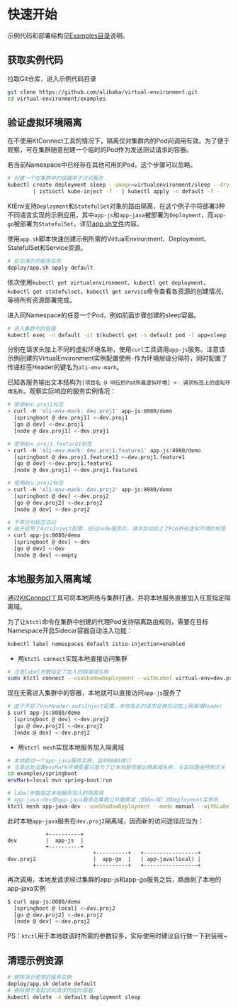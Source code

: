 # 快速开始

示例代码和部署结构见[Examples目录](https://github.com/alibaba/virtual-environment/tree/master/examples)说明。

## 获取实例代码

拉取Git仓库，进入示例代码目录

```bash
git clone https://github.com/alibaba/virtual-environment.git
cd virtual-environment/examples
```

## 验证虚拟环境隔离

在不使用KtConnect工具的情况下，隔离仅对集群内的Pod间调用有效。为了便于观察，可在集群随意创建一个临时的Pod作为发送测试请求的容器。

若当前Namespace中已经存在其他可用的Pod，这个步骤可以忽略。

```bash
# 创建一个在集群中的容器用于访问服务
kubectl create deployment sleep --image=virtualenvironment/sleep --dry-run -o yaml \
        | istioctl kube-inject -f - | kubectl apply -n default -f -
```

KtEnv支持`Deployment`和`StatefulSet`对象的路由隔离，在这个例子中将部署3种不同语言实现的示例应用，其中`app-js`和`app-java`被部署为`Deployment`，而`app-go`被部署为`StatefulSet`，详见[app.sh文件](https://github.com/alibaba/virtual-environment/blob/master/examples/deploy/app.sh)内容。

使用`app.sh`脚本快速创建示例所需的VirtualEnvironment、Deployment、StatefulSet和Service资源。

```bash
# 启动演示的服务实例
deploy/app.sh apply default
```

依次使用`kubectl get virtualenvironment`、`kubectl get deployment`、`kubectl get statefulset`、`kubectl get service`命令查看各资源的创建情况，等待所有资源部署完成。

进入同Namespace的任意一个Pod，例如前面步骤创建的sleep容器。

```bash
# 进入集群中的容器
kubectl exec -n default -it $(kubectl get -n default pod -l app=sleep -o jsonpath='{.items[0].metadata.name}') -- /bin/sh
```

分别在请求头加上不同的虚拟环境名称，使用`curl`工具调用`app-js`服务。注意该示例创建的VirtualEnvironment实例配置使用`-`作为环境层级分隔符，同时配置了传递标签Header的键名为`ali-env-mark`。

已知各服务输出文本结构为`[项目名 @ 响应的Pod所属虚拟环境] <- 请求标签上的虚拟环境名称`。观察实际响应的服务实例情况：

```bash
# 使用dev.proj1标签
> curl -H 'ali-env-mark: dev.proj1' app-js:8080/demo
  [springboot @ dev.proj1] <-dev.proj1
  [go @ dev] <-dev.proj1
  [node @ dev.proj1] <-dev.proj1

# 使用dev.proj1.feature1标签
> curl -H 'ali-env-mark: dev.proj1.feature1' app-js:8080/demo
  [springboot @ dev.proj1.feature1] <-dev.proj1.feature1
  [go @ dev] <-dev.proj1.feature1
  [node @ dev.proj1] <-dev.proj1.feature1

# 使用dev.proj2标签
> curl -H 'ali-env-mark: dev.proj2' app-js:8080/demo
  [springboot @ dev] <-dev.proj2
  [go @ dev.proj2] <-dev.proj2
  [node @ dev] <-dev.proj2

# 不带任何标签访问
# 由于启用了AutoInject配置，经过node服务后，请求自动加上了Pod所在虚拟环境的标签
> curl app-js:8080/demo
  [springboot @ dev] <-dev
  [go @ dev] <-dev
  [node @ dev] <-empty
```

## 本地服务加入隔离域

通过[KtConnect](https://github.com/alibaba/kt-connect)工具可将本地网络与集群打通，并将本地服务直接加入任意指定隔离域。

为了让`ktctl`命令在集群中创建的代理Pod支持隔离路由规则，需要在目标Namespace开启Sidecar容器自动注入功能：

```bash
kubectl label namespaces default istio-injection=enabled
```

- 用`ktctl connect`实现本地直接访问集群

```bash
# 注意label参数指定了加入的隔离域名称
sudo ktctl connect --useShadowDeployment --withLabel virtual-env=dev.proj2 --namespace default 
```

现在无需进入集群中的容器，本地就可以直接访问`app-js`服务了

```bash
# 由于开启了envHeader.autoInject配置，本地发出的请求会被自动加上隔离域Header
$ curl app-js:8080/demo
  [springboot @ dev] <-dev.proj2
  [go @ dev.proj2] <-dev.proj2
  [node @ dev] <-dev.proj2
```

- 用`ktctl mesh`实现本地服务加入隔离域

```bash
# 本地启动一个app-java服务实例，监听8080端口
# 注意此处设置envMark环境变量只是为了让本地服务输出隔离域名称，与实际路由控制无关
cd examples/springboot
envMark=local mvn spring-boot:run

# label参数指定本地服务加入的隔离域
# app-java-dev是app-java服务在集群公共隔离域（即dev域）的Deployment实例名
ktctl mesh app-java-dev --useShadowDeployment --mode manual --withLabel virtual-env=dev.proj2 --namespace default --expose 8080
```

此时本地`app-java`服务在`dev.proj2`隔离域，因而新的访问途径应当为：


```
            +----------+
dev         |  app-js  |
            +----------+
                           +----------+   +-----------------+
dev.proj2                  |  app-go  |   | app-java(local) |
                           +----------+   +-----------------+
```

再次调用，本地发请求经过集群的app-js和app-go服务之后，路由到了本地的app-java实例

```bash
$ curl app-js:8080/demo
  [springboot @ local] <-dev.proj2
  [go @ dev.proj2] <-dev.proj2
  [node @ dev] <-dev.proj2
```

PS：`ktctl`用于本地联调时所需的参数较多，实际使用时建议自行做一下封装哦~

## 清理示例资源

```bash
# 删除演示使用的服务实例
deploy/app.sh delete default
# 删除用于发起访问请求的临时容器
kubectl delete -n default deployment sleep
```
